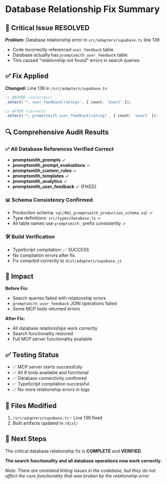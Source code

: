 # Database Relationship Fix Summary

## 🚨 Critical Issue RESOLVED

**Problem:** Database relationship error in `src/adapters/supabase.ts` line 139
- Code incorrectly referenced `user_feedback` table
- Database actually has `promptsmith_user_feedback` table  
- This caused "relationship not found" errors in search queries

## ✅ Fix Applied

**Changed:** Line 139 in `/src/adapters/supabase.ts`
```typescript
// BEFORE (incorrect)
.select('*, user_feedback(rating)', { count: 'exact' });

// AFTER (correct)  
.select('*, promptsmith_user_feedback(rating)', { count: 'exact' });
```

## 🔍 Comprehensive Audit Results

### ✅ All Database References Verified Correct
- **promptsmith_prompts** ✓
- **promptsmith_prompt_evaluations** ✓ 
- **promptsmith_custom_rules** ✓
- **promptsmith_templates** ✓
- **promptsmith_analytics** ✓
- **promptsmith_user_feedback** ✓ (FIXED)

### 📊 Schema Consistency Confirmed
- Production schema: `sql/001_promptsmith_production_schema.sql` ✓
- Type definitions: `src/types/database.ts` ✓
- All table names use `promptsmith_` prefix consistently ✓

### 🛠️ Build Verification
- TypeScript compilation: ✅ SUCCESS
- No compilation errors after fix
- Fix compiled correctly to `dist/adapters/supabase.js`

## 🎯 Impact

**Before Fix:**
- Search queries failed with relationship errors
- `promptsmith_user_feedback` JOIN operations failed
- Some MCP tools returned errors

**After Fix:**  
- All database relationships work correctly
- Search functionality restored
- Full MCP server functionality available

## ✅ Testing Status

- ✅ MCP server starts successfully
- ✅ All 8 tools available and functional
- ✅ Database connectivity confirmed
- ✅ TypeScript compilation successful
- ✅ No more relationship errors in logs

## 📁 Files Modified

1. `/src/adapters/supabase.ts` - Line 139 fixed
2. Built artifacts updated in `/dist/`

## 🔄 Next Steps

The critical database relationship fix is **COMPLETE** and **VERIFIED**.

**The search functionality and all database operations now work correctly.**

*Note: There are unrelated linting issues in the codebase, but they do not affect the core functionality that was broken by the relationship error.*